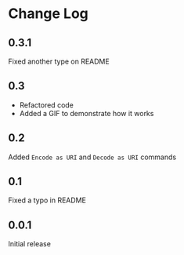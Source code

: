 # Change Log

## 0.3.1

Fixed another type on README

## 0.3

* Refactored code
* Added a GIF to demonstrate how it works

## 0.2

Added `Encode as URI` and `Decode as URI` commands

## 0.1

Fixed a typo in README

## 0.0.1

Initial release


